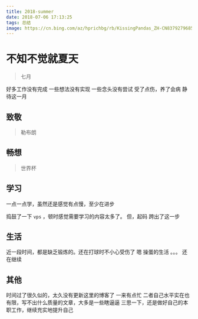 ```yaml
---
title: 2018-summer
date: 2018-07-06 17:13:25
tags: 总结
image: https://cn.bing.com/az/hprichbg/rb/KissingPandas_ZH-CN8379279685_1920x1080.jpg
---
```

# 不知不觉就夏天

> 七月

好多工作没有完成
一些想法没有实现
一些念头没有尝试
受了点伤，养了会病
静待这一月

<!-- more -->

## 致敬

> 勒布朗

## 畅想

> 世界杯

## 学习

一点一点学，虽然还是感觉有点慢，至少在进步

捣鼓了一下 `vps` ，顿时感觉需要学习的内容太多了。
但，起码
跨出了这一步

## 生活

近一段时间，都是缺乏锻炼的。还在打球时不小心受伤了
嗯
操蛋的生活
。。。
还在继续

## 其他

时间过了很久似的，太久没有更新这里的博客了
一来有点忙
二者自己水平实在也有限，写不出什么质量的文章，大多是一些瞎逼逼
三思一下，还是做好自己的本职工作，继续充实地提升自己
